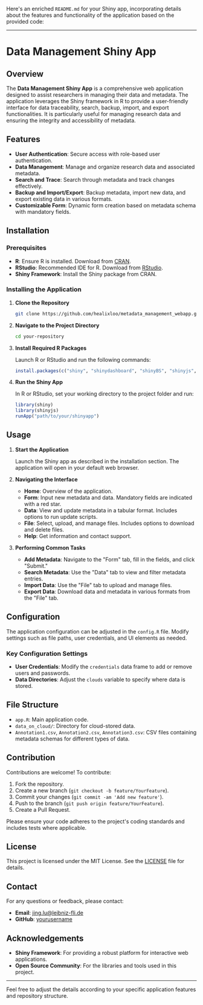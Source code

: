 Here's an enriched `README.md` for your Shiny app, incorporating details about the features and functionality of the application based on the provided code:

---

# Data Management Shiny App

## Overview

The **Data Management Shiny App** is a comprehensive web application designed to assist researchers in managing their data and metadata. The application leverages the Shiny framework in R to provide a user-friendly interface for data traceability, search, backup, import, and export functionalities. It is particularly useful for managing research data and ensuring the integrity and accessibility of metadata.

## Features

- **User Authentication**: Secure access with role-based user authentication.
- **Data Management**: Manage and organize research data and associated metadata.
- **Search and Trace**: Search through metadata and track changes effectively.
- **Backup and Import/Export**: Backup metadata, import new data, and export existing data in various formats.
- **Customizable Form**: Dynamic form creation based on metadata schema with mandatory fields.

## Installation

### Prerequisites

- **R**: Ensure R is installed. Download from [CRAN](https://cran.r-project.org/).
- **RStudio**: Recommended IDE for R. Download from [RStudio](https://rstudio.com/products/rstudio/download/).
- **Shiny Framework**: Install the Shiny package from CRAN.

### Installing the Application

1. **Clone the Repository**

   ```sh
   git clone https://github.com/healixloo/metadata_management_webapp.git
   ```

2. **Navigate to the Project Directory**

   ```sh
   cd your-repository
   ```

3. **Install Required R Packages**

   Launch R or RStudio and run the following commands:

   ```r
   install.packages(c("shiny", "shinydashboard", "shinyBS", "shinyjs", "shinyFiles", "shinymanager", "xtable", "digest", "stringr"))
   ```

4. **Run the Shiny App**

   In R or RStudio, set your working directory to the project folder and run:

   ```r
   library(shiny)
   library(shinyjs)
   runApp("path/to/your/shinyapp")
   ```

## Usage

1. **Start the Application**

   Launch the Shiny app as described in the installation section. The application will open in your default web browser.

2. **Navigating the Interface**

   - **Home**: Overview of the application.
   - **Form**: Input new metadata and data. Mandatory fields are indicated with a red star.
   - **Data**: View and update metadata in a tabular format. Includes options to run update scripts.
   - **File**: Select, upload, and manage files. Includes options to download and delete files.
   - **Help**: Get information and contact support.

3. **Performing Common Tasks**

   - **Add Metadata**: Navigate to the "Form" tab, fill in the fields, and click "Submit."
   - **Search Metadata**: Use the "Data" tab to view and filter metadata entries.
   - **Import Data**: Use the "File" tab to upload and manage files.
   - **Export Data**: Download data and metadata in various formats from the "File" tab.

## Configuration

The application configuration can be adjusted in the `config.R` file. Modify settings such as file paths, user credentials, and UI elements as needed.

### Key Configuration Settings

- **User Credentials**: Modify the `credentials` data frame to add or remove users and passwords.
- **Data Directories**: Adjust the `clouds` variable to specify where data is stored.

## File Structure

- `app.R`: Main application code.
- `data_on_cloud/`: Directory for cloud-stored data.
- `Annotation1.csv`, `Annotation2.csv`, `Annotation3.csv`: CSV files containing metadata schemas for different types of data.

## Contribution

Contributions are welcome! To contribute:

1. Fork the repository.
2. Create a new branch (`git checkout -b feature/YourFeature`).
3. Commit your changes (`git commit -am 'Add new feature'`).
4. Push to the branch (`git push origin feature/YourFeature`).
5. Create a Pull Request.

Please ensure your code adheres to the project's coding standards and includes tests where applicable.

## License

This project is licensed under the MIT License. See the [LICENSE](LICENSE) file for details.

## Contact

For any questions or feedback, please contact:

- **Email**: jing.lu@leibniz-fli.de
- **GitHub**: [yourusername](https://github.com/healixloo)

## Acknowledgements

- **Shiny Framework**: For providing a robust platform for interactive web applications.
- **Open Source Community**: For the libraries and tools used in this project.

---

Feel free to adjust the details according to your specific application features and repository structure.
